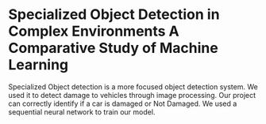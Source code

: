 # Specialized Object Detection in Complex Environments A Comparative Study of Machine Learning
Specialized Object detection is a more focused object detection system. We used it to detect damage to vehicles through image processing. Our project can correctly identify if a car is damaged or Not Damaged. We used a sequential neural network to train our model. 
